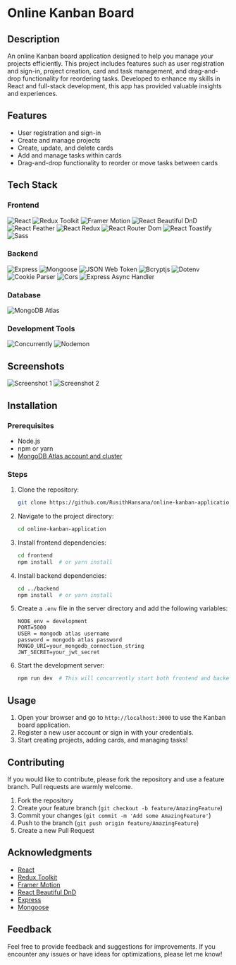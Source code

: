 # Online Kanban Board

## Description

An online Kanban board application designed to help you manage your projects efficiently. This project includes features such as user registration and sign-in, project creation, card and task management, and drag-and-drop functionality for reordering tasks. Developed to enhance my skills in React and full-stack development, this app has provided valuable insights and experiences.

## Features

- User registration and sign-in
- Create and manage projects
- Create, update, and delete cards
- Add and manage tasks within cards
- Drag-and-drop functionality to reorder or move tasks between cards

## Tech Stack

### Frontend

![React](https://img.shields.io/badge/React-18.2.0-blue)
![Redux Toolkit](https://img.shields.io/badge/Redux%20Toolkit-2.2.1-blueviolet)
![Framer Motion](https://img.shields.io/badge/Framer%20Motion-10.16.16-orange)
![React Beautiful DnD](https://img.shields.io/badge/React%20Beautiful%20DnD-13.1.1-yellow)
![React Feather](https://img.shields.io/badge/React%20Feather-2.0.10-lightgrey)
![React Redux](https://img.shields.io/badge/React%20Redux-9.1.0-red)
![React Router Dom](https://img.shields.io/badge/React%20Router%20Dom-6.21.1-brightgreen)
![React Toastify](https://img.shields.io/badge/React%20Toastify-10.0.5-lightgrey)
![Sass](https://img.shields.io/badge/Sass-1.69.5-pink)

### Backend

![Express](https://img.shields.io/badge/Express-4.18.3-lightgrey)
![Mongoose](https://img.shields.io/badge/Mongoose-8.2.1-green)
![JSON Web Token](https://img.shields.io/badge/JSON%20Web%20Token-9.0.2-yellow)
![Bcryptjs](https://img.shields.io/badge/Bcryptjs-2.4.3-blue)
![Dotenv](https://img.shields.io/badge/Dotenv-16.4.5-purple)
![Cookie Parser](https://img.shields.io/badge/Cookie%20Parser-1.4.6-orange)
![Cors](https://img.shields.io/badge/Cors-2.8.5-red)
![Express Async Handler](https://img.shields.io/badge/Express%20Async%20Handler-1.2.0-blue)

### Database

![MongoDB Atlas](https://img.shields.io/badge/MongoDB%20Atlas-cloud-green)

### Development Tools

![Concurrently](https://img.shields.io/badge/Concurrently-8.2.2-blue)
![Nodemon](https://img.shields.io/badge/Nodemon-3.1.0-lightgrey)

## Screenshots

![Screenshot 1](url_to_screenshot_1)
![Screenshot 2](url_to_screenshot_2)

## Installation

### Prerequisites

- Node.js
- npm or yarn
- [MongoDB Atlas account and cluster](https://www.mongodb.com/cloud/atlas/register)

### Steps

1. Clone the repository:
   ```bash
   git clone https://github.com/RusithHansana/online-kanban-application.git
   ```

2. Navigate to the project directory:
   ```bash
   cd online-kanban-application
   ```

3. Install frontend dependencies:
   ```bash
   cd frontend
   npm install  # or yarn install
   ```

4. Install backend dependencies:
   ```bash
   cd ../backend
   npm install  # or yarn install
   ```

5. Create a `.env` file in the server directory and add the following variables:
   ```env
   NODE_env = development
   PORT=5000
   USER = mongodb atlas username
   password = mongodb atlas password
   MONGO_URI=your_mongodb_connection_string
   JWT_SECRET=your_jwt_secret
   ```

6. Start the development server:
   ```bash
   npm run dev  # This will concurrently start both frontend and backend servers
   ```

## Usage

1. Open your browser and go to `http://localhost:3000` to use the Kanban board application.
2. Register a new user account or sign in with your credentials.
3. Start creating projects, adding cards, and managing tasks!

## Contributing

If you would like to contribute, please fork the repository and use a feature branch. Pull requests are warmly welcome.

1. Fork the repository
2. Create your feature branch (`git checkout -b feature/AmazingFeature`)
3. Commit your changes (`git commit -m 'Add some AmazingFeature'`)
4. Push to the branch (`git push origin feature/AmazingFeature`)
5. Create a new Pull Request

## Acknowledgments

- [React](https://reactjs.org/)
- [Redux Toolkit](https://redux-toolkit.js.org/)
- [Framer Motion](https://www.framer.com/motion/)
- [React Beautiful DnD](https://github.com/atlassian/react-beautiful-dnd)
- [Express](https://expressjs.com/)
- [Mongoose](https://mongoosejs.com/)

## Feedback

Feel free to provide feedback and suggestions for improvements. If you encounter any issues or have ideas for optimizations, please let me know!
